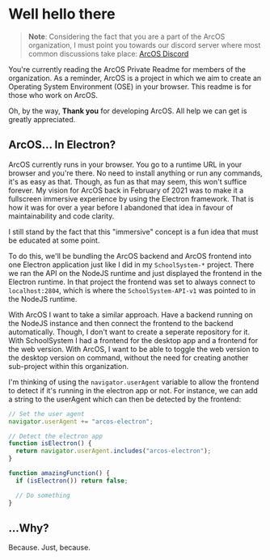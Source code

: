 # Well hello there

> **Note**: Considering the fact that you are a part of the ArcOS organization, I must point you towards our discord server where most common discussions take place: [ArcOS Discord](https://discord.gg/ARjRM6uNqf)

You're currently reading the ArcOS Private Readme for members of the organization. As a reminder, ArcOS is a project in which we aim to create an Operating System Environment (OSE) in your browser. This readme is for those who work on ArcOS.

Oh, by the way, **Thank you** for developing ArcOS. All help we can get is greatly appreciated.

## ArcOS... In Electron?

ArcOS currently runs in your browser. You go to a runtime URL in your browser and you're there. No need to install anything or run any commands, it's as easy as that. Though, as fun as that may seem, this won't suffice forever. My vision for ArcOS back in February of 2021 was to make it a fullscreen immersive experience by using the Electron framework. That is how it was for over a year before I abandoned that idea in favour of maintainability and code clarity.

I still stand by the fact that this "immersive" concept is a fun idea that must be educated at some point.

To do this, we'll be bundling the ArcOS backend and ArcOS frontend into one Electron application just like I did in my `SchoolSystem-*` project. There we ran the API on the NodeJS runtime and just displayed the frontend in the Electron runtime. In that project the frontend was set to always connect to `localhost:2804`, which is where the `SchoolSystem-API-v1` was pointed to in the NodeJS runtime.

With ArcOS I want to take a similar approach. Have a backend running on the NodeJS instance and then connect the frontend to the backend automatically. Though, I don't want to create a seperate repository for it. With SchoolSystem I had a frontend for the desktop app and a frontend for the web version. With ArcOS, I want to be able to toggle the web version to the desktop version on command, without the need for creating another sub-project within this organization.

I'm thinking of using the `navigator.userAgent` variable to allow the frontend to detect if it's running in the electron app or not. For instance, we can add a string to the userAgent which can then be detected by the frontend:

```ts
// Set the user agent
navigator.userAgent += "arcos-electron";

// Detect the electron app
function isElectron() {
  return navigator.userAgent.includes("arcos-electron");
}

function amazingFunction() {
  if (isElectron()) return false;

  // Do something
}
```

## ...Why?

Because. Just, because.
